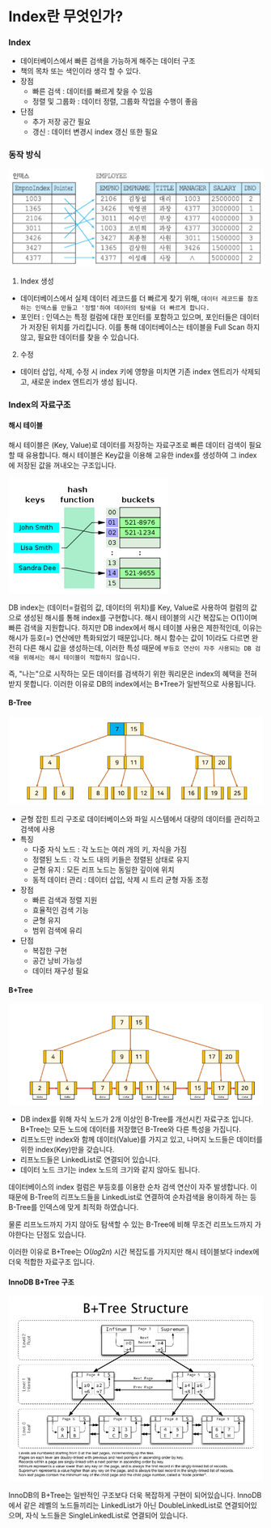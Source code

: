 # Index란 무엇인가?

### Index
- 데이터베이스에서 빠른 검색을 가능하게 해주는 데이터 구조
- 책의 목차 또는 색인이라 생각 할 수 있다.
- 장점
    - 빠른 검색 : 데이터를 빠르게 찾을 수 있음
    - 정렬 및 그룹화 : 데이터 정렬, 그룹화 작업을 수행이 좋음
- 단점
    - 추가 저장 공간 필요
    - 갱신 : 데이터 변경시 index 갱신 또한 필요

### 동작 방식

![db_indxt.png](img/db_indxt.png)

1. Index 생성
- 데이터베이스에서 실제 데이터 레코드를 더 빠르게 찾기 위해, `데이터 레코드를 참조하는 인덱스를 만들고 '정렬'하여 데이터의 탐색을 더 빠르게 합니다.`
- 포인터 : 인덱스는 특정 컬럼에 대한 포인터를 포함하고 있으며, 포인터들은 데이터가 저장된 위치를 가리킵니다. 이를 통해 데이터베이스는 테이블을 Full Scan 하지 않고, 필요한 데이터를 찾을 수 있습니다.

2. 수정
- 데이터 삽입, 삭제, 수정 시 index 키에 영향을 미치면 기존 index 엔트리가 삭제되고, 새로운 index 엔트리가 생성 됩니다.

### Index의 자료구조
#### 해시 테이블
해시 테이블은 (Key, Value)로 데이터를 저장하는 자료구조로 빠른 데이터 검색이 필요할 때 유용합니다. 해시 테이블은 Key값을 이용해 고유한 index를 생성하여 그 index에 저장된 값을 꺼내오는 구조입니다.

![db_hash_table.png](img/db_hash_table.png)

DB index는 (데이터=컬럼의 값, 데이터의 위치)를 Key, Value로 사용하여 컬럼의 값으로 생성된 해시를 통해 index를 구현합니다. 해시 테이블의 시간 복잡도는 O(1)이며 빠른 검색을 지원합니다.
하지만 DB index에서 해시 테이블 사용은 제한적인데, 이유는 해시가 등호(=) 연산에만 특화되었기 때문입니다. 해시 함수는 값이 1이라도 다르면 완전히 다른 해시 값을 생성하는데, 이러한 특성 때문에 `부등호 연산이 자주 사용되는
DB 검색을 위해서는 해시 테이블이 적합하지 않습니다.`

즉, "나는"으로 시작하는 모든 데이터를 검색하기 위한 쿼리문은 index의 혜택을 전혀 받지 못합니다. 이러한 이유로 DB의 index에서는 B+Tree가 일반적으로 사용됩니다.

#### B-Tree
![B-Tree.png](img/B-Tree.png)
- 균형 잡힌 트리 구조로 데이터베이스와 파일 시스템에서 대량의 데이터를 관리하고 검색에 사용
- 특징
  - 다중 자식 노드 : 각 노드는 여러 개의 키, 자식을 가짐
  - 정렬된 노드 : 각 노드 내의 키들은 정렬된 상태로 유지
  - 균형 유지 : 모든 리프 노드는 동일한 깊이에 위치
  - 동적 데이터 관리 : 데이터 삽입, 삭제 시 트리 균형 자동 조정
- 장점
  - 빠른 검색과 정렬 지원
  - 효율적인 검색 기능
  - 균형 유지
  - 범위 검색에 유리
- 단점
  - 복잡한 구현
  - 공간 낭비 가능성
  - 데이터 재구성 필요

#### B+Tree
![B+Tree.png](img/B+Tree.png)
- DB index를 위해 자식 노드가 2개 이상인 B-Tree를 개선시킨 자료구조 입니다. B+Tree는 모든 노드에 데이터를 저장했던 B-Tree와 다른 특성을 가집니다.
- 리프노드만 index와 함께 데이터(Value)를 가지고 있고, 나머지 노드들은 데이터를 위한 index(Key)만을 갖습니다.
- 리프노드들은 LinkedList로 연결되어 있습니다.
- 데이터 노드 크기는 index 노드의 크기와 같지 않아도 됩니다.

데이터베이스의 index 컬럼은 부등호를 이용한 순차 검색 연산이 자주 발생합니다. 이 때문에 B-Tree의 리프노드들을 LinkedList로 연결하여 순차검색을 용이하게 하는 등 B-Tree를 인덱스에 맞게 최적화 하였습니다.

물론 리프노드까지 가지 않아도 탐색할 수 있는 B-Tree에 비해 무조건 리프노드까지 가야한다는 단점도 있습니다.

이러한 이유로 B+Tree는 O(𝑙𝑜𝑔2𝑛) 시간 복잡도를 가지지만 해시 테이블보다 index에 더욱 적합한 자료구조 입니다.

#### InnoDB B+Tree 구조
![mysql_innoDB_index.png](img/mysql_innoDB_index.png)

InnoDB의 B+Tree는 일반적인 구조보다 더욱 복잡하게 구현이 되어있습니다. InnoDB에서 같은 레벨의 노드들끼리는 LinkedList가 아닌 DoubleLinkedList로 연결되어있으며, 자식 노드들은 SingleLinkedList로 연결되어 있습니다.
